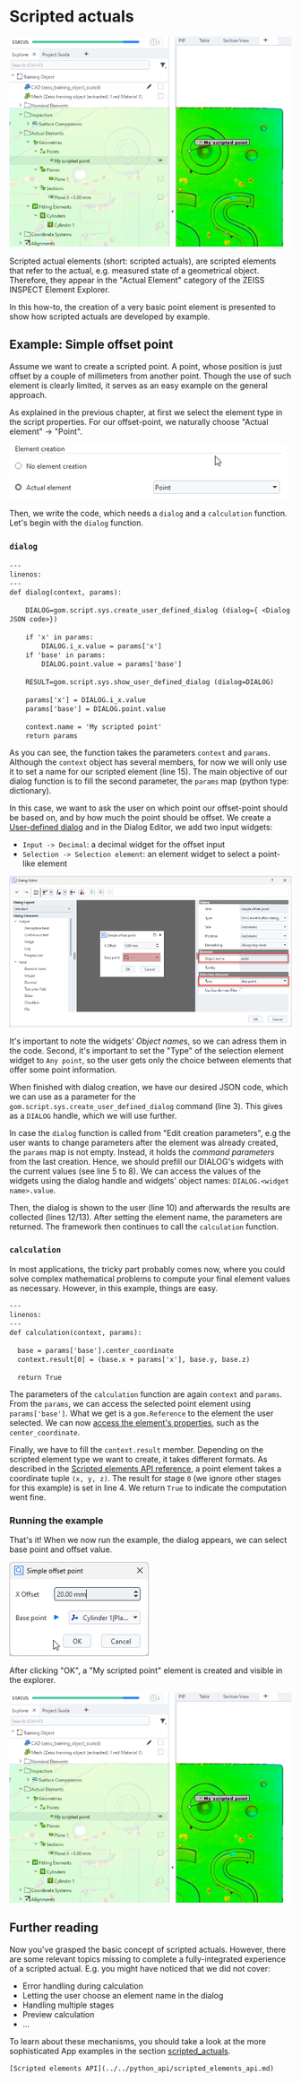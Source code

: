# Scripted actuals

![Scripted actual point in Explorer](assets/scripted_actual_explorer.png)

Scripted actual elements (short: scripted actuals), are scripted elements that refer to the actual, e.g. measured state of a geometrical object. Therefore, they appear in the "Actual Element" category of the ZEISS INSPECT Element Explorer.

In this how-to, the creation of a very basic point element is presented to show how scripted actuals are developed by example.

## Example: Simple offset point

Assume we want to create a scripted point. A point, whose position is just offset by a couple of millimeters from another point. Though the use of such element is clearly limited, it serves as an easy example on the general approach.

As explained in the previous chapter, at first we select the element type in the script properties. For our offset-point, we naturally choose "Actual element" -> "Point".

![Scripted element type selection](assets/offset_point_creation_type.png)

Then, we write the code, which needs a `dialog` and a `calculation` function. Let's begin with the `dialog` function.

### `dialog`

```{code-block} python
---
linenos:
---
def dialog(context, params):

	DIALOG=gom.script.sys.create_user_defined_dialog (dialog={ <Dialog JSON code>})

	if 'x' in params:
		DIALOG.i_x.value = params['x']
	if 'base' in params:
		DIALOG.point.value = params['base']

	RESULT=gom.script.sys.show_user_defined_dialog (dialog=DIALOG)
	
	params['x'] = DIALOG.i_x.value
	params['base'] = DIALOG.point.value
	
	context.name = 'My scripted point'
	return params
```

As you can see, the function takes the parameters `context` and `params`. Although the `context` object has several members, for now we will only use it to set a name for our scripted element (line 15). The main objective of our dialog function is to fill the second parameter, the `params` map (python type: dictionary).

In this case, we want to ask the user on which point our offset-point should be based on, and by how much the point should be offset. We create a [User-defined dialog](../user_defined_dialogs/user_defined_dialogs.md) and in the Dialog Editor, we add two input widgets:

* `Input -> Decimal`: a decimal widget for the offset input
* `Selection -> Selection element`: an element widget to select a point-like element

![Offset point dialog (editor)](assets/offset_point_dialog.png)

It's important to note the widgets' *Object name*s, so we can adress them in the code. Second, it's important to set the "Type" of the selection element widget to `Any point`, so the user gets only the choice between elements that offer some point information.

When finished with dialog creation, we have our desired JSON code, which we can use as a parameter for the `gom.script.sys.create_user_defined_dialog` command (line 3). This gives as a `DIALOG` handle, which we will use further.

In case the `dialog` function is called from "Edit creation parameters", e.g the user wants to change parameters after the element was already created, the `params` map is not empty. Instead, it holds the *command parameters* from the last creation. Hence, we should prefill our DIALOG's widgets with the current values (see line 5 to 8). We can access the values of the widgets using the dialog handle and widgets' object names: `DIALOG.<widget name>.value`.

Then, the dialog is shown to the user (line 10) and afterwards the results are collected (lines 12/13). After setting the element name, the parameters are returned. The framework then continues to call the `calculation` function.

### `calculation`

In most applications, the tricky part probably comes now, where you could solve complex mathematical problems to compute your final element values as necessary.
However, in this example, things are easy. 

```{code-block} python
---
linenos:
---
def calculation(context, params):

  base = params['base'].center_coordinate
  context.result[0] = (base.x + params['x'], base.y, base.z)

  return True
```

The parameters of the `calculation` function are again `context` and `params`. From the `params`, we can access the selected point element using `params['base']`.
What we get is a `gom.Reference` to the element the user selected. We can now [access the element's properties](../python_api_introduction/python_api_introduction.md#access-element-properties), such as the `center_coordinate`.

Finally, we have to fill the `context.result` member. Depending on the scripted element type we want to create, it takes different formats.
As described in the [Scripted elements API reference](../../python_api/scripted_elements_api.md), a point element takes a coordinate tuple `(x, y, z)`.
The result for stage `0` (we ignore other stages for this example) is set in line 4. We return `True` to indicate the computation went fine.

### Running the example

That's it! When we now run the example, the dialog appears, we can select base point and offset value. 

![Scripted point creation dialog](assets/offset_point_user_dialog.png)

After clicking "OK", a "My scripted point" element is created and visible in the explorer.

![](assets/scripted_actual_explorer.png)

## Further reading

Now you've grasped the basic concept of scripted actuals. However, there are some relevant topics missing to complete a fully-integrated experience of a scripted actual. E.g. you might have noticed that we did not cover:

* Error handling during calculation
* Letting the user choose an element name in the dialog
* Handling multiple stages
* Preview calculation
* ...

To learn about these mechanisms, you should take a look at the more sophisticated App examples in the section <a href="https://github.com/ZEISS/zeiss-inspect-app-examples/blob/main/AppExamples/README.md#scripted_actuals--building-custom-actual-elements-with-python-code">scripted_actuals</a>.

```{seealso}
[Scripted elements API](../../python_api/scripted_elements_api.md)
```
